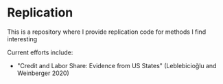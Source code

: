 # Replication
This is a repository where I provide replication code for methods I find interesting

Current efforts include:
* "Credit and Labor Share: Evidence from US States" (Leblebicioğlu and Weinberger 2020)
